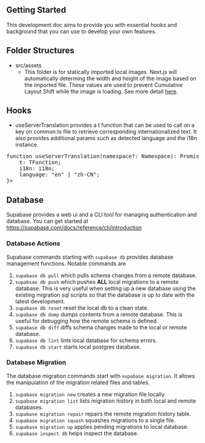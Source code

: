 ## Getting Started
This development doc aims to provide you with essential hooks and background that you can use to develop your own features.

## Folder Structures
* src/assets
  * This folder is for statically imported local images. Next.js will automatically determing the width and height of the image based on the imported file. These values are used to prevent Cumulative Layout Shift while the image is loading. See more detail [here](https://nextjs.org/docs/app/building-your-application/optimizing/images#local-images).

## Hooks
* useServerTranslation provides a t function that can be used to call on a key on common.ts file to retrieve corresponding internationalized text. It also provides additional params such as detected language and the i18n instance.
<pre>
function useServerTranslation(namespace?: Namespace): Promise<{
    t: TFunction<Namespace, undefined>;
    i18n: i18n;
    language: "en" | "zh-CN";
}>
</pre>


## Database
Supabase provides a web ui and a CLI tool for managing authentication and database. You can get started at https://supabase.com/docs/reference/cli/introduction

### Database Actions
Supabase commands starting with `supabase db` provides database management functions. Notable commands are 
1. `supabase db pull`  which pulls schema changes from a remote database.
2. `supabsae db push` which pushes **ALL** local migrations to a remote database. This is very useful when setting up a new database using the existing migration sql scripts so that the database is up to date with the latest development.
3. `supabase db reset` reset the local db to a clean state.
4. `supabase db dump` dumps contents from a remote database. This is useful for debugging how the remote schema is defined.
5. `supabase db diff` diffs schema changes made to the local or remote database.
6. `supabase db lint` lints local database for schema errors.
7. `supabase db start` starts local postgres database.

### Database Migration
The database migration commands start with `supabase migration`. It allows the manipulation of the migration related files and tables.
1. `supabase migration new` creates a new migration file locally.
2. `supabase migration list` lists migration history in both local and remote databases.
3. `supabase migration repair` repairs the remote migration history table.
4. `supabase migration squash` squashes migrations to a single file.
5. `supabase migration up` applies pending migrations to local database.
6. `supabase inspect db` helps inspect the database.
